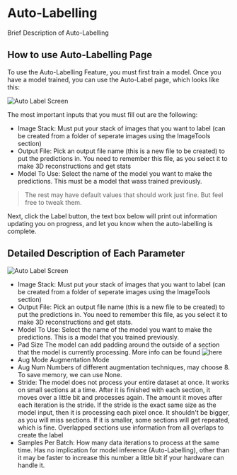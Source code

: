 # Auto-Labelling

Brief Description of Auto-Labelling

## How to use Auto-Labelling Page

To use the Auto-Labelling Feature, you must first train a model. Once you have a model trained, you can use the Auto-Label page, which looks like this:

![Auto Label Screen](https://github.com/ajbrookhouse/WSU_PlantBio_ML/blob/main/screenshots/predictScreenshot.png)

The most important inputs that you must fill out are the following:

- Image Stack: Must put your stack of images that you want to label (can be created from a folder of seperate images using the ImageTools section)
- Output File: Pick an output file name (this is a new file to be created) to put the predictions in. You need to remember this file, as you select it to make 3D reconstructions and get stats
- Model To Use: Select the name of the model you want to make the predictions. This must be a model that wass trained previously.

> The rest may have default values that should work just fine. But feel free to tweak them.

Next, click the Label button, the text box below will print out information updating you on progress, and let you know when the auto-labelling is complete.

## Detailed Description of Each Parameter

![Auto Label Screen](https://github.com/ajbrookhouse/WSU_PlantBio_ML/blob/main/screenshots/predictScreenshot.png)

- Image Stack:        Must put your stack of images that you want to label (can be created from a folder of seperate images using the ImageTools section)
- Output File:        Pick an output file name (this is a new file to be created) to put the predictions in. You need to remember this file, as you select it to make 3D reconstructions and get stats.
- Model To Use:       Select the name of the model you want to make the predictions. This is a model that you trained previously.
- Pad Size            The model can add padding around the outside of a section that the model is currently processing. More info can be found ![here](https://deepai.org/machine-learning-glossary-and-terms/padding)
- Aug Mode            Augmentation Mode
- Aug Num             Numbers of different augmentation techniques, may choose 8. To save memory, we can use None. 
- Stride:             The model does not process your entire dataset at once. It works on small sections at a time. After it is finished with each section, it moves over a little bit and processes again. The amount it moves after each iteration is the stride. If the stride is the exact same size as the model input, then it is processing each pixel once. It shouldn't be bigger, as you will miss sections. If it is smaller, some sections will get repeated, which is fine. Overlapped sections use information from all overlaps to create the label
- Samples Per Batch:  How many data iterations to process at the same time. Has no implication for model inference (Auto-Labelling), other than it may be faster to increase this number a little bit if your hardware can handle it.
